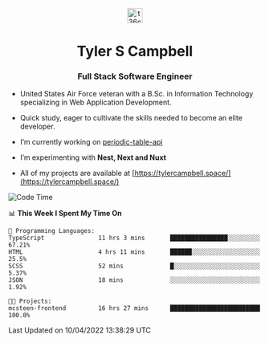 <p align="center">
<a href="https://www.linkedin.com/in/t36campbell" target="blank"><img align="center" src="https://ik.imagekit.io/t36campbell/Portfolio/linkedin.png.original_m8bbGgPh6.png" alt="t36campbell" height="30" width="30" /></a>
</p>
<h1 align="center">Tyler S Campbell</h1>
<h3 align="center">Full Stack Software Engineer</h3>

* United States Air Force veteran with a B.Sc. in Information Technology specializing in Web Application Development. 

* Quick study, eager to cultivate the skills needed to become an elite developer.

* I’m currently working on [periodic-table-api](https://github.com/t36campbell/periodic-table-api)

* I’m experimenting with **Nest, Next and Nuxt**

* All of my projects are available at [https://tylercampbell.space/](https://tylercampbell.space/)

<!--START_SECTION:waka-->
![Code Time](http://img.shields.io/badge/Code%20Time-1%2C557%20hrs%2043%20mins-blue)

📊 **This Week I Spent My Time On** 

```text
💬 Programming Languages: 
TypeScript               11 hrs 3 mins       ████████████████░░░░░░░░░   67.21% 
HTML                     4 hrs 11 mins       ██████░░░░░░░░░░░░░░░░░░░   25.5% 
SCSS                     52 mins             █░░░░░░░░░░░░░░░░░░░░░░░░   5.37% 
JSON                     18 mins             ░░░░░░░░░░░░░░░░░░░░░░░░░   1.92%

🐱‍💻 Projects: 
mcsteen-frontend         16 hrs 27 mins      █████████████████████████   100.0%

```


 Last Updated on 10/04/2022 13:38:29 UTC
<!--END_SECTION:waka-->
